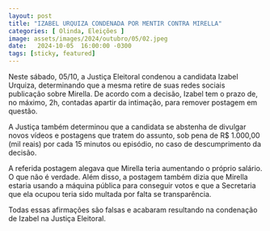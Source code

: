 ```yaml
---
layout: post
title: "IZABEL URQUIZA CONDENADA POR MENTIR CONTRA MIRELLA"
categories: [ Olinda, Eleições ]
image: assets/images/2024/outubro/05/02.jpeg
date:   2024-10-05  16:00:00 -0300
tags: [sticky, featured]
---
```

Neste sábado, 05/10, a Justiça Eleitoral condenou a candidata Izabel Urquiza, determinando que a mesma retire de suas redes sociais publicação sobre Mirella. De acordo com a decisão, Izabel tem o prazo de, no máximo, 2h, contadas apartir da intimação, para remover postagem em questão.

A Justiça também determinou que a candidata se abstenha de divulgar novos vídeos e postagens que tratem do assunto, sob pena de R$ 1.000,00 (mil reais) por cada 15 minutos ou episódio, no caso de descumprimento da decisão.

A referida postagem alegava que Mirella teria aumentando o próprio salário. O que não é verdade. Além disso, a postagem também dizia que Mirella estaria usando a máquina pública para conseguir votos e que a Secretaria que ela ocupou teria sido multada por falta se transparência.

Todas essas afirmações são falsas e acabaram resultando na condenação de Izabel na Justiça Eleitoral.